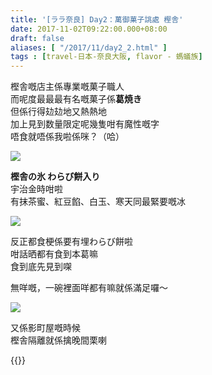 ```yaml
---
title: '[ララ奈良] Day2：萬御菓子誂處 樫舎'
date: 2017-11-02T09:22:00.000+08:00
draft: false
aliases: [ "/2017/11/day2_2.html" ]
tags : [travel-日本-奈良大阪, flavor - 螞蟻族]
---
```


樫舎嘅店主係專業嘅菓子職人  
而呢度最最最有名嘅菓子係**葛焼き**  
但係行得攰攰地又熱熱地  
加上見到数量限定呢幾隻咁有魔性嘅字  
唔食就唔係我啦係咪？（哈）  

![](/images/nara2e1.jpg)

**樫舎の氷 わらび餅入り**  
宇治金時咁啦  
有抹茶蜜、紅豆餡、白玉、寒天同最緊要嘅冰  

![](/images/nara2e2.jpg)

反正都食梗係要有埋わらび餅啦  
咁話晒都有食到本葛嘛  
食到底先見到㗎  
  
無咩嘅，一碗裡面咩都有嘛就係滿足囉～  

![](/images/nara2e.jpg)

又係影町屋嘅時候  
樫舎隔離就係擒晚間栗喇  
  
{{<nara>}}

